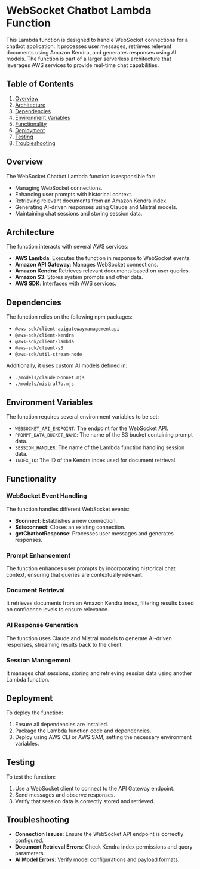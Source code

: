 # WebSocket Chatbot Lambda Function

This Lambda function is designed to handle WebSocket connections for a chatbot application. It processes user messages, retrieves relevant documents using Amazon Kendra, and generates responses using AI models. The function is part of a larger serverless architecture that leverages AWS services to provide real-time chat capabilities.

## Table of Contents

1. [Overview](#overview)
2. [Architecture](#architecture)
3. [Dependencies](#dependencies)
4. [Environment Variables](#environment-variables)
5. [Functionality](#functionality)
6. [Deployment](#deployment)
7. [Testing](#testing)
8. [Troubleshooting](#troubleshooting)

## Overview

The WebSocket Chatbot Lambda function is responsible for:

- Managing WebSocket connections.
- Enhancing user prompts with historical context.
- Retrieving relevant documents from an Amazon Kendra index.
- Generating AI-driven responses using Claude and Mistral models.
- Maintaining chat sessions and storing session data.

## Architecture

The function interacts with several AWS services:

- **AWS Lambda**: Executes the function in response to WebSocket events.
- **Amazon API Gateway**: Manages WebSocket connections.
- **Amazon Kendra**: Retrieves relevant documents based on user queries.
- **Amazon S3**: Stores system prompts and other data.
- **AWS SDK**: Interfaces with AWS services.

## Dependencies

The function relies on the following npm packages:

- `@aws-sdk/client-apigatewaymanagementapi`
- `@aws-sdk/client-kendra`
- `@aws-sdk/client-lambda`
- `@aws-sdk/client-s3`
- `@aws-sdk/util-stream-node`

Additionally, it uses custom AI models defined in:

- `./models/claude3Sonnet.mjs`
- `./models/mistral7b.mjs`

## Environment Variables

The function requires several environment variables to be set:

- `WEBSOCKET_API_ENDPOINT`: The endpoint for the WebSocket API.
- `PROMPT_DATA_BUCKET_NAME`: The name of the S3 bucket containing prompt data.
- `SESSION_HANDLER`: The name of the Lambda function handling session data.
- `INDEX_ID`: The ID of the Kendra index used for document retrieval.

## Functionality

### WebSocket Event Handling

The function handles different WebSocket events:

- **$connect**: Establishes a new connection.
- **$disconnect**: Closes an existing connection.
- **getChatbotResponse**: Processes user messages and generates responses.

### Prompt Enhancement

The function enhances user prompts by incorporating historical chat context, ensuring that queries are contextually relevant.

### Document Retrieval

It retrieves documents from an Amazon Kendra index, filtering results based on confidence levels to ensure relevance.

### AI Response Generation

The function uses Claude and Mistral models to generate AI-driven responses, streaming results back to the client.

### Session Management

It manages chat sessions, storing and retrieving session data using another Lambda function.

## Deployment

To deploy the function:

1. Ensure all dependencies are installed.
2. Package the Lambda function code and dependencies.
3. Deploy using AWS CLI or AWS SAM, setting the necessary environment variables.

## Testing

To test the function:

1. Use a WebSocket client to connect to the API Gateway endpoint.
2. Send messages and observe responses.
3. Verify that session data is correctly stored and retrieved.

## Troubleshooting

- **Connection Issues**: Ensure the WebSocket API endpoint is correctly configured.
- **Document Retrieval Errors**: Check Kendra index permissions and query parameters.
- **AI Model Errors**: Verify model configurations and payload formats.